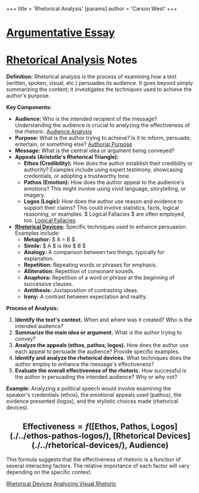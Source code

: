 +++
 title = 'Rhetorical Analysis'
[params]
	author = 'Carson West'
+++
# [Argumentative Essay](./../argumentative-essay/)
# [Rhetorical Analysis](./../rhetorical-analysis/) Notes

**Definition:** Rhetorical analysis is the process of examining how a text (written, spoken, visual, etc.) persuades its audience.  It goes beyond simply summarizing the content; it investigates the *techniques* used to achieve the author's purpose.

**Key Components:**

* **Audience:**  Who is the intended recipient of the message? Understanding the audience is crucial to analyzing the effectiveness of the rhetoric.  [Audience Analysis](./../audience-analysis/)
* **Purpose:** What is the author trying to achieve?  Is it to inform, persuade, entertain, or something else?  [Authorial Purpose](./../authorial-purpose/)
* **Message:** What is the central idea or argument being conveyed?
* **Appeals (Aristotle's Rhetorical Triangle):**
    * **Ethos (Credibility):** How does the author establish their credibility or authority?  Examples include using expert testimony, showcasing credentials, or adopting a trustworthy tone.
    * **Pathos (Emotion):** How does the author appeal to the audience's emotions? This might involve using vivid language, storytelling, or imagery.
    * **Logos (Logic):** How does the author use reason and evidence to support their claims?  This could involve statistics, facts, logical reasoning, or examples.  $ Logical Fallacies $  are often employed, too. [Logical Fallacies](./../logical-fallacies/)
* **[Rhetorical Devices](./../rhetorical-devices/):** Specific techniques used to enhance persuasion. Examples include:
    * **Metaphor:**  $ A = B $ 
    * **Simile:**  $ A $  is like  $ B $ 
    * **Analogy:**  A comparison between two things, typically for explanation.
    * **Repetition:**  Repeating words or phrases for emphasis.
    * **Alliteration:** Repetition of consonant sounds.
    * **Anaphora:** Repetition of a word or phrase at the beginning of successive clauses.
    * **Antithesis:** Juxtaposition of contrasting ideas.
    * **Irony:**  A contrast between expectation and reality.


**Process of Analysis:**

1. **Identify the text's context.** When and where was it created? Who is the intended audience?
2. **Summarize the main idea or argument.** What is the author trying to convey?
3. **Analyze the appeals (ethos, pathos, logos).** How does the author use each appeal to persuade the audience? Provide specific examples.
4. **Identify and analyze the rhetorical devices.** What techniques does the author employ to enhance the message's effectiveness?
5. **Evaluate the overall effectiveness of the rhetoric.**  How successful is the author in persuading the intended audience? Why or why not?


**Example:**  Analyzing a political speech would involve examining the speaker's credentials (ethos), the emotional appeals used (pathos), the evidence presented (logos), and the stylistic choices made (rhetorical devices).


##  $$  \text{Effectiveness} = f(\text{[Ethos, Pathos, Logos](./../ethos-pathos-logos/), [Rhetorical Devices](./../rhetorical-devices/), Audience})  $$  
This formula suggests that the effectiveness of rhetoric is a function of several interacting factors.  The relative importance of each factor will vary depending on the specific context.

[Rhetorical Devices](./../rhetorical-devices/)
[Analyzing Visual Rhetoric](./../analyzing-visual-rhetoric/)

